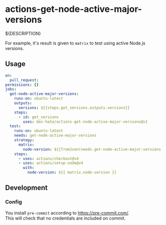 # actions-get-node-active-major-versions
${DESCRIPTION}

For example, it's result is given to `matrix` to test using active Node.js versions.

## Usage

```yaml
on:
  pull_request:
permissions: {}
jobs:
  get-node-active-major-versions:
    runs-on: ubuntu-latest
    outputs:
      versions: ${{steps.get_versions.outputs.versions}}
    steps:
      - id: get_versions
        uses: dev-hato/actions-get-node-active-major-versions@v1
  test:
    runs-on: ubuntu-latest
    needs: get-node-active-major-versions
    strategy:
      matrix:
        node-version: ${{fromJson(needs.get-node-active-major-versions.outputs.versions)}}
    steps:
      - uses: actions/checkout@v4
      - uses: actions/setup-node@v4
        with:
          node-version: ${{ matrix.node-version }}
```

## Development

### Config

You install `pre-commit` according to <https://pre-commit.com/>.  
This will check that no credentials are included on commit.
